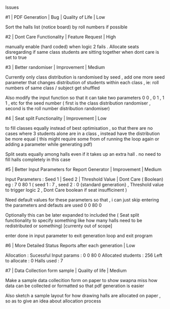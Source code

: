 Issues

#1 | PDF Generation | Bug | Quality of Life | Low

Sort the halls list (notice board) by roll numbers if possible


#2 | Dont Care Functionality | Feature Request | High

manually enable (hard coded) when logic 2 fails . Allocate seats disregarding if same class students are sitting together
when dont care is set to true


#3 | Better randomiser | Improvement | Medium

Currently only class distribution is randomised by seed , add one more seed parameter that changes distribution of students within each class , ie: roll numbers of same class / subject get shuffled 

Also modify the input function so that it can take two parameters 0 0 , 0 1 , 1 1 , etc for the seed number ( first is the class distribution randomiser , second is the roll number distribution randomiser)


#4 | Seat split Functionality | Improvement | Low

to fill classes equally instead of best optimisation , so that there are no cases where 3 students alone are in a class , instead have the distribution be more equal ( this might require some from of running the loop again or adding a parameter while generating pdf)

Split seats equally among halls even if it takes up an extra hall . no need to fill halls completely in this case


#5 | Better Input Parameters for Report Generator | Improvement | Medium 

Input Parameters : Seed 1 | Seed 2 | Threshold Value | Dont Care ( Boolean)
eg : 7 0 80 1 ( seed 1 : 7 , seed 2 : 0 {standard generation} , Threshold value to trigger logic 2 , Dont Care boolean if seat insufficinent )

Need default values for these parameters so that , i can just skip entering the parameters and defauts are used 
0 0 80 0

Optionally this can be later expanded to included the ( Seat split functionality to specify something like how many halls need to be redistributed or something) [currenty out of scope]

enter done in input parameter to exit generation loop and exit program 


#6 | More Detailed Status Reports after each generation | Low

Allocation : Sucessful
Input params  : 0 0 80 0
Allocated students : 256
Left to allocate : 0
Halls used : 7

#7 | Data Collection form sample | Quality of life | Medium

Make a sample data collecition form on paper to show swapna miss how data can be collected or formatted so that pdf generation is easier

Also sketch a sample layout for how drawing halls are allocated on paper , so as to give an idea about allocation process

